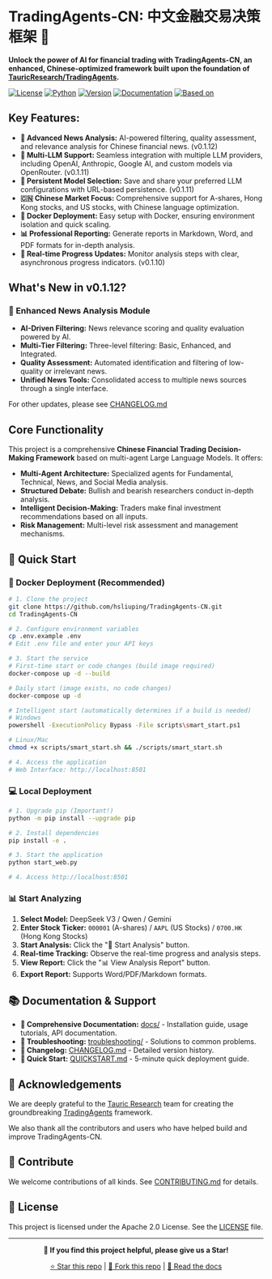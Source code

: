 # TradingAgents-CN: 中文金融交易决策框架 🚀

**Unlock the power of AI for financial trading with TradingAgents-CN, an enhanced, Chinese-optimized framework built upon the foundation of [TauricResearch/TradingAgents](https://github.com/TauricResearch/TradingAgents).**

[![License](https://img.shields.io/badge/License-Apache%202.0-blue.svg)](https://opensource.org/licenses/Apache-2.0)
[![Python](https://img.shields.io/badge/Python-3.10%2B-blue.svg)](https://www.python.org/)
[![Version](https://img.shields.io/badge/Version-cn--0.1.12-green.svg)](./VERSION)
[![Documentation](https://img.shields.io/badge/docs-中文文档-green.svg)](./docs/)
[![Based on](https://img.shields.io/badge/基于-TauricResearch/TradingAgents-orange.svg)](https://github.com/TauricResearch/TradingAgents)

## Key Features:

*   **🧠 Advanced News Analysis:**  AI-powered filtering, quality assessment, and relevance analysis for Chinese financial news. (v0.1.12)
*   **🤖 Multi-LLM Support:**  Seamless integration with multiple LLM providers, including OpenAI, Anthropic, Google AI, and custom models via OpenRouter. (v0.1.11)
*   **💾 Persistent Model Selection:**  Save and share your preferred LLM configurations with URL-based persistence. (v0.1.11)
*   **🇨🇳 Chinese Market Focus:** Comprehensive support for A-shares, Hong Kong stocks, and US stocks, with Chinese language optimization.
*   **🐳 Docker Deployment:**  Easy setup with Docker, ensuring environment isolation and quick scaling.
*   **📊 Professional Reporting:** Generate reports in Markdown, Word, and PDF formats for in-depth analysis.
*   **🚀 Real-time Progress Updates:**  Monitor analysis steps with clear, asynchronous progress indicators. (v0.1.10)

## What's New in v0.1.12?

### 🧠 Enhanced News Analysis Module

*   **AI-Driven Filtering:**  News relevance scoring and quality evaluation powered by AI.
*   **Multi-Tier Filtering:**  Three-level filtering: Basic, Enhanced, and Integrated.
*   **Quality Assessment:** Automated identification and filtering of low-quality or irrelevant news.
*   **Unified News Tools:**  Consolidated access to multiple news sources through a single interface.

For other updates, please see [CHANGELOG.md](./docs/releases/CHANGELOG.md)

## Core Functionality

This project is a comprehensive **Chinese Financial Trading Decision-Making Framework** based on multi-agent Large Language Models. It offers:

*   **Multi-Agent Architecture:**  Specialized agents for Fundamental, Technical, News, and Social Media analysis.
*   **Structured Debate:**  Bullish and bearish researchers conduct in-depth analysis.
*   **Intelligent Decision-Making:** Traders make final investment recommendations based on all inputs.
*   **Risk Management:**  Multi-level risk assessment and management mechanisms.

## 🚀 Quick Start

### 🐳 Docker Deployment (Recommended)

```bash
# 1. Clone the project
git clone https://github.com/hsliuping/TradingAgents-CN.git
cd TradingAgents-CN

# 2. Configure environment variables
cp .env.example .env
# Edit .env file and enter your API keys

# 3. Start the service
# First-time start or code changes (build image required)
docker-compose up -d --build

# Daily start (image exists, no code changes)
docker-compose up -d

# Intelligent start (automatically determines if a build is needed)
# Windows
powershell -ExecutionPolicy Bypass -File scripts\smart_start.ps1

# Linux/Mac
chmod +x scripts/smart_start.sh && ./scripts/smart_start.sh

# 4. Access the application
# Web Interface: http://localhost:8501
```

### 💻 Local Deployment

```bash
# 1. Upgrade pip (Important!)
python -m pip install --upgrade pip

# 2. Install dependencies
pip install -e .

# 3. Start the application
python start_web.py

# 4. Access http://localhost:8501
```

### 📊 Start Analyzing

1.  **Select Model:** DeepSeek V3 / Qwen / Gemini
2.  **Enter Stock Ticker:** `000001` (A-shares) / `AAPL` (US Stocks) / `0700.HK` (Hong Kong Stocks)
3.  **Start Analysis:** Click the "🚀 Start Analysis" button.
4.  **Real-time Tracking:** Observe the real-time progress and analysis steps.
5.  **View Report:** Click the "📊 View Analysis Report" button.
6.  **Export Report:** Supports Word/PDF/Markdown formats.

## 📚 Documentation & Support

*   **📖 Comprehensive Documentation:** [docs/](./docs/) - Installation guide, usage tutorials, API documentation.
*   **🚨 Troubleshooting:** [troubleshooting/](./docs/troubleshooting/) - Solutions to common problems.
*   **🔄 Changelog:** [CHANGELOG.md](./docs/releases/CHANGELOG.md) - Detailed version history.
*   **🚀 Quick Start:** [QUICKSTART.md](./QUICKSTART.md) - 5-minute quick deployment guide.

## 🙏 Acknowledgements

We are deeply grateful to the [Tauric Research](https://github.com/TauricResearch) team for creating the groundbreaking [TradingAgents](https://github.com/TauricResearch/TradingAgents) framework.

We also thank all the contributors and users who have helped build and improve TradingAgents-CN.

## 🤝 Contribute

We welcome contributions of all kinds. See [CONTRIBUTING.md](CONTRIBUTING.md) for details.

## 📄 License

This project is licensed under the Apache 2.0 License. See the [LICENSE](LICENSE) file.

---

<div align="center">

**🌟 If you find this project helpful, please give us a Star!**

[⭐ Star this repo](https://github.com/hsliuping/TradingAgents-CN) | [🍴 Fork this repo](https://github.com/hsliuping/TradingAgents-CN/fork) | [📖 Read the docs](./docs/)

</div>